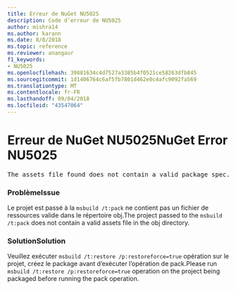 ```yaml
---
title: Erreur de NuGet NU5025
description: Code d’erreur de NU5025
author: mishra14
ms.author: karann
ms.date: 8/8/2018
ms.topic: reference
ms.reviewer: anangaur
f1_keywords:
- NU5025
ms.openlocfilehash: 39881634c4d7527a3385b4f0521ce58263dfb845
ms.sourcegitcommit: 1d1406764c6af5fb7801d462e0c4afc9092fa569
ms.translationtype: MT
ms.contentlocale: fr-FR
ms.lasthandoff: 09/04/2018
ms.locfileid: "43547064"
---
```

# <a name="nuget-error-nu5025"></a><span data-ttu-id="d66b9-103">Erreur de NuGet NU5025</span><span class="sxs-lookup"><span data-stu-id="d66b9-103">NuGet Error NU5025</span></span>
<pre>The assets file found does not contain a valid package spec. Try restoring the project again. The location of the assets file is F:\project\obj\project.assets.json.</pre>

### <a name="issue"></a><span data-ttu-id="d66b9-104">Problème</span><span class="sxs-lookup"><span data-stu-id="d66b9-104">Issue</span></span>

<span data-ttu-id="d66b9-105">Le projet est passé à la `msbuild /t:pack` ne contient pas un fichier de ressources valide dans le répertoire obj.</span><span class="sxs-lookup"><span data-stu-id="d66b9-105">The project passed to the `msbuild /t:pack` does not contain a valid assets file in the obj directory.</span></span>


### <a name="solution"></a><span data-ttu-id="d66b9-106">Solution</span><span class="sxs-lookup"><span data-stu-id="d66b9-106">Solution</span></span>

<span data-ttu-id="d66b9-107">Veuillez exécuter `msbuild /t:restore /p:restoreforce=true` opération sur le projet, créez le package avant d’exécuter l’opération de pack.</span><span class="sxs-lookup"><span data-stu-id="d66b9-107">Please run `msbuild /t:restore /p:restoreforce=true` operation on the project being packaged before running the pack operation.</span></span>

